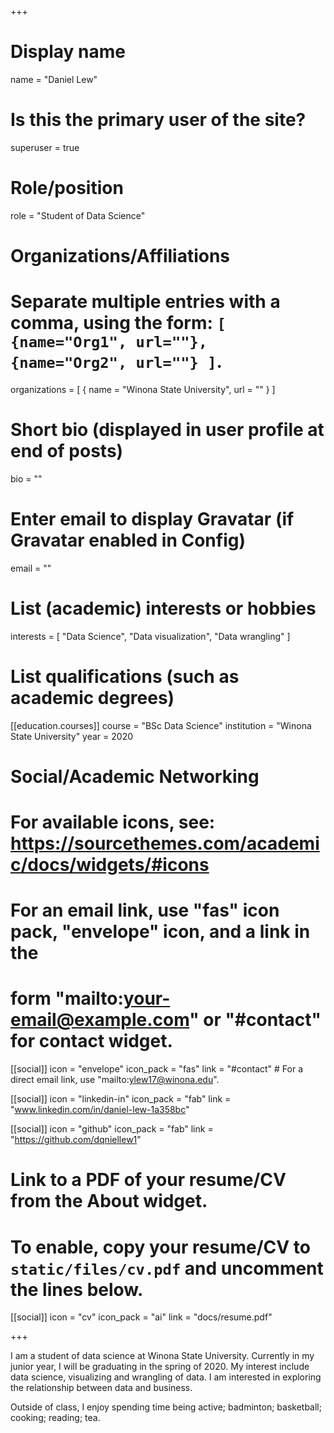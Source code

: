 +++
# Display name
name = "Daniel Lew"

# Is this the primary user of the site?
superuser = true

# Role/position
role = "Student of Data Science"

# Organizations/Affiliations
#   Separate multiple entries with a comma, using the form: `[ {name="Org1", url=""}, {name="Org2", url=""} ]`.
organizations = [ { name = "Winona State University", url = "" } ]

# Short bio (displayed in user profile at end of posts)
bio = ""

# Enter email to display Gravatar (if Gravatar enabled in Config)
email = ""

# List (academic) interests or hobbies
interests = [
  "Data Science",
  "Data visualization",
  "Data wrangling"
]

# List qualifications (such as academic degrees)
[[education.courses]]
  course = "BSc Data Science"
  institution = "Winona State University"
  year = 2020

# Social/Academic Networking
# For available icons, see: https://sourcethemes.com/academic/docs/widgets/#icons
#   For an email link, use "fas" icon pack, "envelope" icon, and a link in the
#   form "mailto:your-email@example.com" or "#contact" for contact widget.

[[social]]
  icon = "envelope"
  icon_pack = "fas"
  link = "#contact"  # For a direct email link, use "mailto:ylew17@winona.edu".

[[social]]
  icon = "linkedin-in"
  icon_pack = "fab"
  link = "www.linkedin.com/in/daniel-lew-1a358bc"

[[social]]
  icon = "github"
  icon_pack = "fab"
  link = "https://github.com/dqniellew1"

# Link to a PDF of your resume/CV from the About widget.
# To enable, copy your resume/CV to `static/files/cv.pdf` and uncomment the lines below.
 [[social]]
   icon = "cv"
   icon_pack = "ai"
   link = "docs/resume.pdf"

+++

I am a student of data science at Winona State University. Currently in my junior year, I will be graduating in the spring of 2020. My interest include data science, visualizing and wrangling of data. I am interested in exploring the relationship between data and business.

Outside of class, I enjoy spending time being active; badminton; basketball; cooking; reading; tea.

